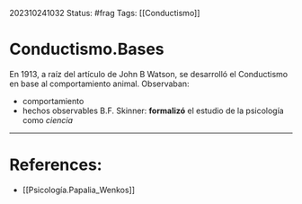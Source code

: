 202310241032
Status: #frag
Tags: [[Conductismo]]

# Conductismo.Bases
En 1913, a raíz del artículo de John B Watson, se desarrolló el Conductismo en base al comportamiento animal. 
Observaban: 
- comportamiento 
- hechos observables 
B.F. Skinner: **formalizó** el estudio de la psicología como *ciencia* 

---
# References:
- [[Psicología.Papalia_Wenkos]]
